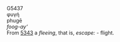 <body>
  <p>G5437<br>  φυγή  <br> phugē  <br><i>foog-ay‘ </i><br>From <a href="g5343.htm">5343</a>  a <i>fleeing</i>, that is, <i>escape:</i> - flight.<br></p>
 </body>